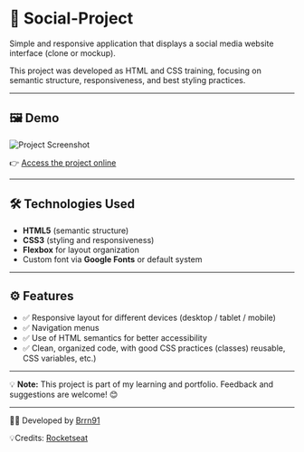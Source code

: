 # 👥 Social-Project

Simple and responsive application that displays a social media website interface (clone or mockup).

This project was developed as HTML and CSS training, focusing on semantic structure, responsiveness, and best styling practices.

---

## 🖼️ Demo

![Project Screenshot](preview.jpg)

👉 [Access the project online](https://yourusername.github.io/projeto-social/)

---

## 🛠️ Technologies Used

- **HTML5** (semantic structure)
- **CSS3** (styling and responsiveness)
- **Flexbox** for layout organization
- Custom font via **Google Fonts** or default system

---

## ⚙️ Features

- ✅ Responsive layout for different devices (desktop / tablet / mobile)
- ✅ Navigation menus
- ✅ Use of HTML semantics for better accessibility
- ✅ Clean, organized code, with good CSS practices (classes) reusable, CSS variables, etc.)

---

💡 **Note:** This project is part of my learning and portfolio. Feedback and suggestions are welcome! 😊

---

👨‍💻 Developed by [Brrn91](https://github.com/Brrn91)

💡Credits: [Rocketseat](https://app.rocketseat.com.br/)
